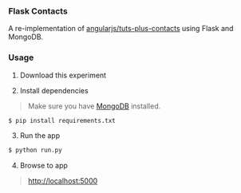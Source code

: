 ### Flask Contacts

A re-implementation of [angularjs/tuts-plus-contacts][contacts] using Flask and MongoDB.

[contacts]: https://github.com/abstractfactory/labs/tree/master/angularjs/tuts-plus-contacts

### Usage

1. Download this experiment

2. Install dependencies

 > Make sure you have [MongoDB][] installed.

 ```bash
$ pip install requirements.txt
```

[MongoDB]: http://www.mongodb.org/

3. Run the app

 ```bash
$ python run.py
```

4. Browse to app

 > [http://localhost:5000](http://localhost:5000)

